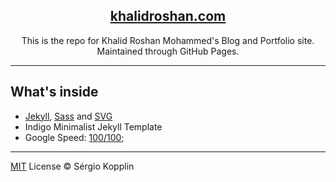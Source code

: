 <p align="center">
    <a href="https://www.khalidroshan.com"><h2 align="center">khalidroshan.com</a></h2>
</p>

<p align="center">This is the repo for Khalid Roshan Mohammed's Blog and Portfolio site. Maintained through GitHub Pages.</p>

***

## What's inside

- [Jekyll](https://jekyllrb.com/), [Sass](http://sass-lang.com/) and [SVG](https://www.w3.org/Graphics/SVG/)
- Indigo Minimalist Jekyll Template 
- Google Speed: [100/100](https://developers.google.com/speed/pagespeed/insights/?url=http://www.khalidroshan.com);

---

[MIT](http://kopplin.mit-license.org/) License © Sérgio Kopplin
